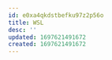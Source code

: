 ```yaml
---
id: e0xa4qkdstbefku97z2p56o
title: WSL
desc: ''
updated: 1697621491672
created: 1697621491672
---
```

